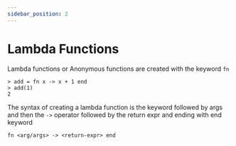```yaml
---
sidebar_position: 2
---
```


# Lambda Functions

Lambda functions or Anonymous functions are created with the keyword `fn`

```
> add = fn x -> x + 1 end
> add(1)
2
```

The syntax of creating a lambda function is the keyword followed by args and then the `->` operator followed by the return expr and ending with end keyword

```
fn <arg/args> -> <return-expr> end
```
